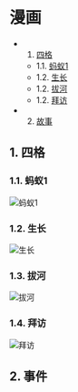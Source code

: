 # 漫画

* 1. [四格](#first)
    * 1.1. [蚂蚁1](#firstPOne)
    * 1.2. [生长](#firstPTwo)
    * 1.2. [拔河](#firstPThree)
    * 1.2. [拜访](#firstPFour)
* 2. [故事](#second)


## 1.  <a name=‘first’></a> 四格
### 1.1. <a name='firstPOne'></a> 蚂蚁1
![蚂蚁1](http://aleah.oss-cn-heyuan.aliyuncs.com/static/蚂蚁1.png "Magic Gardens")
### 1.2. <a name='firstPTwo'></a> 生长
![生长](http://aleah.oss-cn-heyuan.aliyuncs.com/static/生长.png "Magic Gardens")
### 1.3. <a name='firstPThree'></a> 拔河
![拔河](http://aleah.oss-cn-heyuan.aliyuncs.com/static/拔河.png "Magic Gardens")
### 1.4. <a name='firstPFour'></a> 拜访
![拜访](http://aleah.oss-cn-heyuan.aliyuncs.com/static/拜访.png "Magic Gardens")


## 2.  <a name='storys'></a> 事件